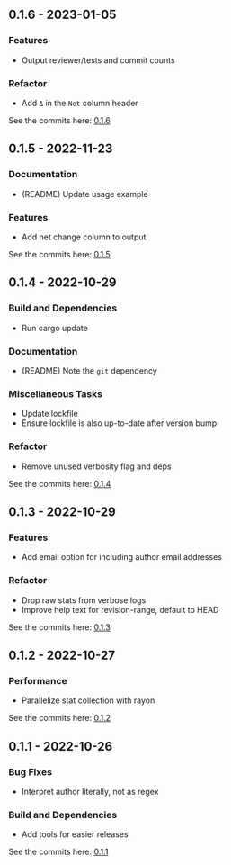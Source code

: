 ## 0.1.6 - 2023-01-05

### Features
- Output reviewer/tests and commit counts

### Refactor
- Add `Δ` in the `Net` column header

See the commits here: [0.1.6]

[0.1.6]: https://github.com/lukehsiao/git-stats/compare/v0.1.5...v0.1.6


## 0.1.5 - 2022-11-23

### Documentation
- (README) Update usage example

### Features
- Add net change column to output

See the commits here: [0.1.5]

[0.1.5]: https://github.com/lukehsiao/git-stats/compare/v0.1.4...v0.1.5


## 0.1.4 - 2022-10-29

### Build and Dependencies
- Run cargo update

### Documentation
- (README) Note the `git` dependency

### Miscellaneous Tasks
- Update lockfile
- Ensure lockfile is also up-to-date after version bump

### Refactor
- Remove unused verbosity flag and deps

See the commits here: [0.1.4]

[0.1.4]: https://github.com/lukehsiao/git-stats/compare/v0.1.3...v0.1.4


## 0.1.3 - 2022-10-29

### Features
- Add email option for including author email addresses

### Refactor
- Drop raw stats from verbose logs
- Improve help text for revision-range, default to HEAD

See the commits here: [0.1.3]

[0.1.3]: https://github.com/lukehsiao/git-stats/compare/v0.1.2...v0.1.3


## 0.1.2 - 2022-10-27

### Performance
- Parallelize stat collection with rayon

See the commits here: [0.1.2]

[0.1.2]: https://github.com/lukehsiao/git-stats/compare/v0.1.1...v0.1.2


## 0.1.1 - 2022-10-26

### Bug Fixes
- Interpret author literally, not as regex

### Build and Dependencies
- Add tools for easier releases

See the commits here: [0.1.1]

[0.1.1]: https://github.com/lukehsiao/git-stats/compare/v0.1.0...v0.1.1


